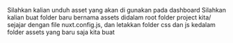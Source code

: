 Silahkan kalian unduh asset yang akan di gunakan pada dashboard 
Silahkan kalian buat folder baru bernama assets didalam root folder project kita/ sejajar dengan file nuxt.config.js, dan letakkan folder css dan js kedalam folder assets yang baru saja kita buat